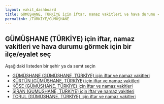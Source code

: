 ```yaml
---
layout: vakit_dashboard
title: GÜMÜŞHANE, TÜRKİYE için iftar, namaz vakitleri ve hava durumu - ilçe/eyalet seç
permalink: /TÜRKİYE/GÜMÜŞHANE
---
```


## GÜMÜŞHANE (TÜRKİYE) için iftar, namaz vakitleri ve hava durumu  görmek için bir ilçe/eyalet seç

Aşağıdaki listeden bir şehir ya da semt seçin

* [GÜMÜŞHANE (GÜMÜŞHANE, TÜRKİYE) için iftar ve namaz vakitleri](/TÜRKİYE/GÜMÜŞHANE/GÜMÜŞHANE)
* [KÜRTÜN (GÜMÜŞHANE, TÜRKİYE) için iftar ve namaz vakitleri](/TÜRKİYE/GÜMÜŞHANE/KÜRTÜN)
* [KÖSE (GÜMÜŞHANE, TÜRKİYE) için iftar ve namaz vakitleri](/TÜRKİYE/GÜMÜŞHANE/KÖSE)
* [ŞİRAN (GÜMÜŞHANE, TÜRKİYE) için iftar ve namaz vakitleri](/TÜRKİYE/GÜMÜŞHANE/ŞİRAN)
* [TORUL (GÜMÜŞHANE, TÜRKİYE) için iftar ve namaz vakitleri](/TÜRKİYE/GÜMÜŞHANE/TORUL)

<script type="text/javascript">
  var GLOBAL_COUNTRY = 'TÜRKİYE';
  var GLOBAL_CITY = 'GÜMÜŞHANE';
  var GLOBAL_STATE = 'GÜMÜŞHANE';
</script>
